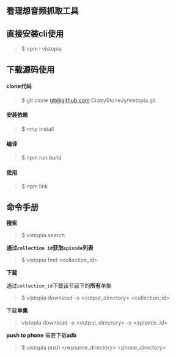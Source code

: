 ## 看理想音频抓取工具

## 直接安装cli使用
>$ npm i vistopia

## 下载源码使用

#### clone代码
>$ git clone git@github.com:CrazyStoneJy/vistopia.git

#### 安装依赖
>$ nmp install

#### 编译  
>$ npm run build

#### 使用
>$ npm link  

## 命令手册

**搜索**
>$ vistopia search <keyword>

**通过`collection id`获取`episode`列表**
>$ vistopia find <collection_id>

**下载**

通过`collection_id`下载该节目下的**所有**单集
>$ vistopia download -o <output_directory> <collection_id>

下载**单集**
> vistopia download -o <output_directory> -e <episode_id>

**push to phone**
需要下载**adb**
>$ vistopia push <resource_directory> <phone_directory>
